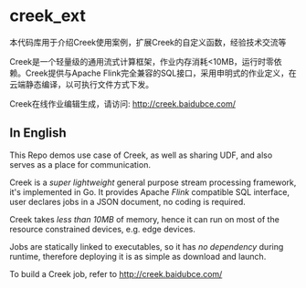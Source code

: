 # creek_ext
本代码库用于介绍Creek使用案例，扩展Creek的自定义函数，经验技术交流等

Creek是一个轻量级的通用流式计算框架，作业内存消耗<10MB，运行时零依赖。Creek提供与Apache Flink完全兼容的SQL接口，采用申明式的作业定义，在云端静态编译，以可执行文件方式下发。

Creek在线作业编辑生成，请访问: http://creek.baidubce.com/


## In English
This Repo demos use case of Creek, as well as sharing UDF, and also serves as a place for communication.

Creek is a *super lightweight* general purpose stream processing framework, it's implemented in Go. It provides Apache *Flink* compatible SQL interface, user declares jobs in a JSON document, no coding is required.

Creek takes *less than 10MB* of memory, hence it can run on most of the resource constrained devices, e.g. edge devices.

Jobs are statically linked to executables, so it has *no dependency* during runtime, therefore deploying it is as simple as download and launch. 

To build a Creek job, refer to http://creek.baidubce.com/